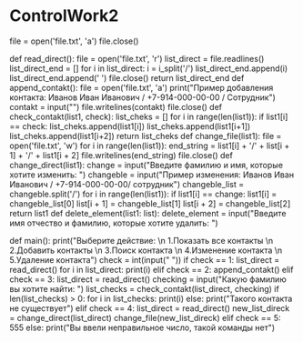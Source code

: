 # ControlWork2
file = open('file.txt', 'a')
file.close()

def read_direct():
    file = open('file.txt', 'r')
    list_direct = file.readlines()
    list_direct_end = []
    for i in list_direct:
        i = i_split('/')
        list_direct_end.append(i)
        list_direct_end.append(' ')
    file.close()
    return list_direct_end
def append_contakt():
    file = open('file.txt', 'a')
    print("Пример добавления контакта: Иванов Иван Иванович / +7-914-000-00-00 / Сотрудник")
    contakt = input("")
    file.writelines(contakt)
    file.close()
def check_contakt(list1, check):
    list_cheks = []
    for i in range(len(list1)):
        if list1[i] == check:
            list_cheks.append(list1[i])
            list_cheks.append(list1[i+1])
            list_cheks.append(list1[i+2])
    return list_cheks
def change_file(list1):
    file = open('file.txt', 'w')
    for i in range(len(list1)):
        end_string = list1[i] + '/' + list[i + 1] + '/' + list1[i + 2]
        file.writelines(end_string)
    file.close()
def change_direct(list1):
    change = input("Введите фамилию и имя, которые хотите изменить: ")
    changeble = input("Пример изменения: Иванов Иван Иванович / +7-914-000-00-00/ сотрудник")
    changeble_list = changeble.split('/')
    for i in range(len(list1)):
        if list1[i] == change:
            list1[i] = changeble_list[0]
            list[i + 1] = changeble_list[1]
            list[i + 2] = changeble_list[2]
    return list1
def delete_element(list1: list):
    delete_element = input("Введите имя отчество и фамилию, которые хотите удалить: ")

def main():
    print("Выберите действие: \n 1.Показать все контакты \n 2.Добавить контакты \n 3.Поиск контакта \n 4.Изменение контакта \n 5.Удаление контакта")
    check = int(input(" "))
    if check == 1:
        list_direct = read_direct()
        for i in list_direct:
            print(i)
    elif check == 2:
        append_contakt()
    elif check == 3:
        list_direct = read_direct()
        checking = input("Какую фамилию вы хотите найти: ")
        list_checks = check_contakt(list_direct, checking)
        if len(list_checks) > 0:
            for i in list_checks:
                print(i)
        else:
            print("Такого контакта не существует")
    elif check == 4:
        list_direct = read_direct()
        new_list_direck = change_direct(list_direct)
        change_file(new_list_direck)
    elif check == 5:
        555
    else:
        print("Вы ввели неправильное число, такой команды нет")
